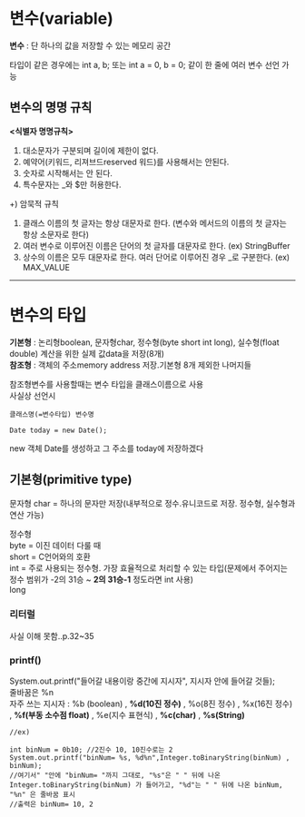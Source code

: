 변수(variable)
==
  
  
**변수** : 단 하나의 값을 저장할 수 있는 메모리 공간  
  
타입이 같은 경우에는  int a, b; 또는 int a = 0, b = 0; 같이 한 줄에 여러 변수 선언 가능  
  
  
변수의 명명 규칙
---
  
**<식별자 명명규칙>**  
1. 대소문자가 구분되며 길이에 제한이 없다.  
2. 예약어(키워드, 리져브드reserved 워드)를 사용해서는 안된다.  
3. 숫자로 시작해서는 안 된다.  
4. 특수문자는 _와 $만 허용한다.  
      
+) 암묵적 규칙  
1. 클래스 이름의 첫 글자는 항상 대문자로 한다. (변수와 메서드의 이름의 첫 글자는 항상 소문자로 한다)  
2. 여러 변수로 이루어진 이름은 단어의 첫 글자를 대문자로 한다. (ex) StringBuffer  
3. 상수의 이름은 모두 대문자로 한다. 여러 단어로 이루어진 경우 _로 구분한다. (ex) MAX_VALUE  
  
----  
  
변수의 타입
====
  
**기본형** : 논리형boolean, 문자형char, 정수형(byte short int long), 실수형(float double) 계산을 위한 실제 값data을 저장(8개)  
**참조형** : 객체의 주소memory address 저장.기본형 8개 제외한 나머지들  
  
  
참조형변수를 사용할때는 변수 타입을 클래스이름으로 사용  
사실상 선언시  
```
클래스명(=변수타입) 변수명

Date today = new Date();  
```  
new 객체 Date를 생성하고 그 주소를 today에 저장하겠다  
  
  
기본형(primitive type)
----
  
문자형 char = 하나의 문자만 저장(내부적으로 정수.유니코드로 저장. 정수형, 실수형과 연산 가능)  
  
정수형  
byte = 이진 데이터 다룰 때  
short = C언어와의 호환  
int = 주로 사용되는 정수형. 가장 효율적으로 처리할 수 있는 타입(문제에서 주어지는 정수 범위가 -2의 31승 ~ **2의 31승-1** 정도라면 int 사용)  
long  
  
### 리터럴    
  
사실 이해 못함..p.32~35   


### printf()  
System.out.printf("들어갈 내용이랑 중간에 지시자", 지시자 안에 들어갈 것들);  
줄바꿈은 %n  
자주 쓰는 지시자 : %b (boolean) , **%d(10진 정수)** , %o(8진 정수) , %x(16진 정수) , **%f(부동 소수점 float)** , %e(지수 표현식) , **%c(char)** , **%s(String)**    
   
```
//ex)

int binNum = 0b10; //2진수 10, 10진수로는 2
System.out.printf("binNum= %s, %d%n",Integer.toBinaryString(binNum) , binNum);
//여기서" "안에 "binNum= "까지 그대로, "%s"은 " " 뒤에 나온 Integer.toBinaryString(binNum) 가 들어가고, "%d"는 " " 뒤에 나온 binNum, "%n" 은 줄바꿈 표시
//출력은 binNum= 10, 2
```



